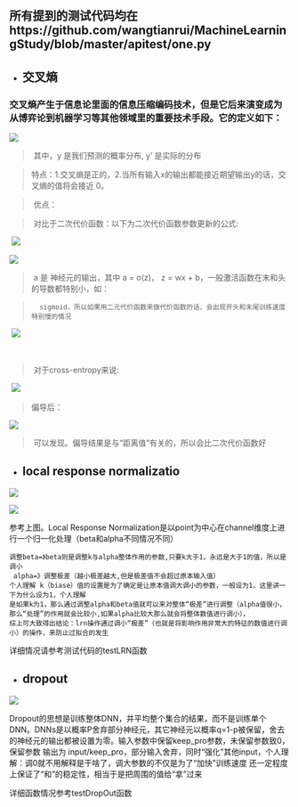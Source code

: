 ## 所有提到的测试代码均在https://github.com/wangtianrui/MachineLearningStudy/blob/master/apitest/one.py

* ## 交叉熵

### 交叉熵产生于信息论里面的信息压缩编码技术，但是它后来演变成为从博弈论到机器学习等其他领域里的重要技术手段。它的定义如下：

![](https://pic4.zhimg.com/80/v2-8cd1c428c096608e38c46dc0b5433798_hd.jpg)

>  ​							其中，y 是我们预测的概率分布, y’ 是实际的分布

>​		特点：1.交叉熵是正的，2.当所有输入x的输出都能接近期望输出y的话，交叉熵的值将会接近 0。

>​		优点：

>​		对比于二次代价函数：以下为二次代价函数参数更新的公式:

​		                				![](https://pic1.zhimg.com/80/v2-527975d183e4d89e4b918086e4d9b75d_hd.jpg)

![](https://pic1.zhimg.com/80/v2-4d7a9b7d68a8893ddc6d0d75ba082fe9_hd.jpg)

> ​	a 是 神经元的输出，其中 a = σ(z)， z = wx + b，一般激活函数在末和头的导数都特别小，如：     

>       sigmoid，所以如果用二元代价函数来做代价函数的话，会出现开头和末尾训练速度特别慢的情况

​	 					![](https://pic3.zhimg.com/80/v2-e380672ebecf809c6edc79a9f692804b_hd.jpg)

​		

> ​	对于cross-entropy来说:

​		![](https://pic4.zhimg.com/80/v2-c5cfad423e9cdf6e3348411b8cebad34_hd.jpg)

>  	偏导后：

![](https://pic2.zhimg.com/80/v2-8418217157122a69cb3f752ea1af4bb4_hd.jpg)

> ​	可以发现。偏导结果是与“距离值”有关的，所以会比二次代价函数好

* ## local response normalizatio

![](https://github.com/wangtianrui/My-notes/blob/master/pictures/20170713145228303.png?raw=true)



![](https://github.com/wangtianrui/My-notes/blob/master/pictures/20170713162906129.png?raw=true)



参考上图。Local Response Normalization是以point为中心在channel维度上进行一个归一化处理（beta和alpha不同情况不同）

```
调整beta=》beta则是调整k与alpha整体作用的参数,只要k大于1，永远是大于1的值，所以是调小
 alpha=》调整极差（越小极差越大,但是极差值不会超过原本输入值）
个人理解 k（biase）值的设置是为了确定是让原本值调大调小的参数，一般设为1，这里讲一下为什么设为1，个人理解
是如果k为1，那么通过调整alpha和beta值就可以来对整体“极差”进行调整（alpha值很小，那么“处理”的作用就会比较小,如果alpha比较大那么就会将整体数值进行调小），
综上可大致得出结论：lrn操作通过调小“极差”（也就是将影响作用非常大的特征的数值进行调小）的操作，来防止过拟合的发生
```

详细情况请参考测试代码的testLRN函数

* ## dropout

![](https://github.com/wangtianrui/My-notes/blob/master/pictures/7e31586d15d887ae0901452e2e1b1c6cb94f882e.png?raw=true)

Dropout的思想是训练整体DNN，并平均整个集合的结果，而不是训练单个DNN。DNNs是以概率P舍弃部分神经元，其它神经元以概率q=1-p被保留，舍去的神经元的输出都被设置为零。输入参数中保留keep_pro参数，未保留参数致0，保留参数 输出为 input/keep_pro，部分输入舍弃，同时“强化”其他input，个人理解：调0就不用解释是干啥了，调大参数的不仅是为了“加快”训练速度	还一定程度上保证了“和”的稳定性，相当于是把周围的值给“拿”过来

详细函数情况参考testDropOut函数